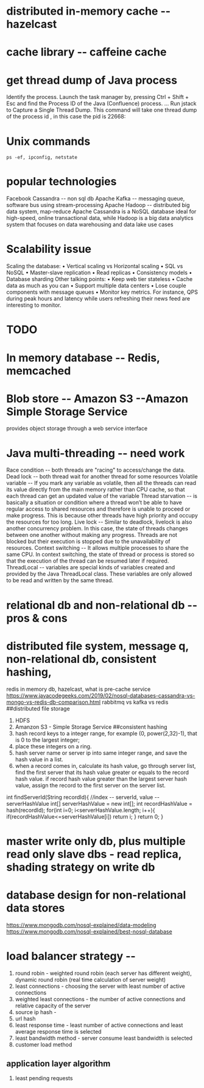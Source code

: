 
# distributed in-memory cache -- hazelcast

# cache library -- caffeine cache

# get thread dump of Java process
Identify the process. Launch the task manager by, pressing Ctrl + Shift + Esc and find the Process ID of the Java (Confluence) process. ...
Run jstack <pid> to Capture a Single Thread Dump. This command will take one thread dump of the process id <pid>, in this case the pid is 22668:

# Unix commands
    ps -ef, ipconfig, netstate
    

# popular technologies
  Facebook Cassandra -- non sql db
  Apache Kafka -- messaging queue, software bus using stream-processing
  Apache Hadoop -- distributed big data system, map-reduce
  Apache Cassandra is a NoSQL database ideal for high-speed, online transactional data, 
  while Hadoop is a big data analytics system that focuses on data warehousing and data lake use cases
  


 
# Scalability issue
Scaling the database: 
• Vertical scaling vs Horizontal scaling 
• SQL vs NoSQL 
• Master-slave replication 
• Read replicas 
• Consistency models 
• Database sharding 
Other talking points: 
• Keep web tier stateless 
• Cache data as much as you can 
• Support multiple data centers 
• Lose couple components with message queues 
• Monitor key metrics. For instance, QPS during peak hours and latency while users 
refreshing their news feed are interesting to monitor.


# TODO   

# In memory database -- Redis, memcached

# Blob store -- Amazon S3 --Amazon Simple Storage Service
 provides object storage through a web service interface
 
# Java multi-threading -- need work

Race condition -- both threads are "racing" to access/change the data.
Dead lock -- both thread wait for another thread for some resources
 Volatile variable --
 If you mark any variable as volatile, 
 then all the threads can read its value directly from the main memory rather than CPU cache, so that each thread can get an updated value of the variable
Thread starvation -- 
is basically a situation or condition where a thread won’t be able to 
have regular access to shared resources and therefore is unable to 
proceed or make progress. 
This is because other threads have high priority and 
occupy the resources for too long.
Live lock --
Similar to deadlock, livelock is also another concurrency problem. 
In this case, the state of threads changes between one another without 
making any progress. Threads are not blocked but their execution is stopped 
due to the unavailability of resources.
 Context switching --
 It allows multiple processes to share the same CPU. In context switching, 
 the state of thread or process is stored so that the execution of 
 the thread can be resumed later if required.
 ThreadLocal -- 
 variables are special kinds of variables created and provided by the 
 Java ThreadLocal class. These variables are only allowed to be 
 read and written by the same thread. 
  

# relational db and non-relational db -- pros & cons

# distributed file system, message q, non-relational db, consistent hashing, 
redis in memory db, hazelcast, what is pre-cache service
https://www.javacodegeeks.com/2019/02/nosql-databases-cassandra-vs-mongo-vs-redis-db-comparison.html
rabbitmq vs kafka vs redis
##distributed file storage
1. HDFS
2. Amanzon S3 - Simple Storage Service
##consistent hashing
1. hash record keys to a integer range, for example (0, power(2,32)-1), that is 0 to the largest integer;
2. place these integers on a ring.
3. hash server name or server ip into same integer range, and save the hash value in a list.
4. when a record comes in, calculate its hash value, 
go through server list, find the first server that its hash value 
greater or equals to the record hash value. 
if record hash value greater than the largest server hash value, 
assign the record to the first server on the server list.

int findServerId(String recordId){
    //index -- serverId, value -- serverHashValue
    int[] serverHashValue = new int[];
    int recordHashValue = hash(recordId);
    for(int i=0; i<serverHashValue.length; i++){
        if(recordHashValue<=serverHashValue[i])
            return i;
    }
    return 0;
}

# master write only db, plus multiple read only slave dbs - read replica, shading strategy on write db


# database design for non-relational data stores 
https://www.mongodb.com/nosql-explained/data-modeling
https://www.mongodb.com/nosql-explained/best-nosql-database

# load balancer strategy -- 
 1. round robin - weighted round robin (each server has different weight), dynamic round robin (real time calculation of server weight)
 2. least connections - choosing the server with least number of active connections
 3. weighted least connections - the number of active connections and relative capacity of the server
 4. source ip hash - 
 5. url hash
 6. least response time - least number of active connections and least average response time is selected
 7. least bandwidth method - server consume least bandwidth is selected
 8. customer load method
## application layer algorithm
 1. least pending requests
  
 
 
